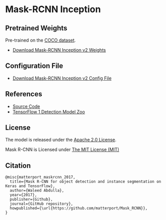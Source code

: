 # Mask-RCNN Inception

## Pretrained Weights

Pre-trained on the [COCO dataset](https://cocodataset.org).

- [Download Mask-RCNN Inception v2 Weights](http://download.tensorflow.org/models/object_detection/mask_rcnn_inception_v2_coco_2018_01_28.tar.gz)

## Configuration File

- [Download Mask-RCNN Inception v2 Config File](https://github.com/opencv/opencv_extra/raw/4.x/testdata/dnn/mask_rcnn_inception_v2_coco_2018_01_28.pbtxt)

## References

- [Source Code](https://github.com/matterport/Mask_RCNN)
- [TensorFlow 1 Detection Model Zoo](https://github.com/tensorflow/models/blob/master/research/object_detection/g3doc/tf1_detection_zoo.md)

## License

The model is released under the [Apache 2.0 License](https://github.com/tensorflow/models/blob/master/LICENSE).

Mask R-CNN is Licensed under [The MIT License (MIT)](https://github.com/matterport/Mask_RCNN/blob/master/LICENSE)

## Citation
```text
@misc{matterport_maskrcnn_2017,
  title={Mask R-CNN for object detection and instance segmentation on Keras and TensorFlow},
  author={Waleed Abdulla},
  year={2017},
  publisher={Github},
  journal={GitHub repository},
  howpublished={\url{https://github.com/matterport/Mask_RCNN}},
}
```